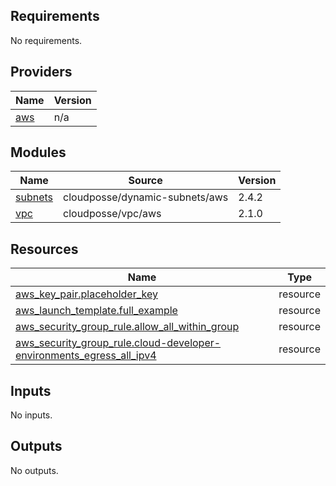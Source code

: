 <!-- BEGIN_TF_DOCS -->
## Requirements

No requirements.

## Providers

| Name | Version |
|------|---------|
| <a name="provider_aws"></a> [aws](#provider\_aws) | n/a |

## Modules

| Name | Source | Version |
|------|--------|---------|
| <a name="module_subnets"></a> [subnets](#module\_subnets) | cloudposse/dynamic-subnets/aws | 2.4.2 |
| <a name="module_vpc"></a> [vpc](#module\_vpc) | cloudposse/vpc/aws | 2.1.0 |

## Resources

| Name | Type |
|------|------|
| [aws_key_pair.placeholder_key](https://registry.terraform.io/providers/hashicorp/aws/latest/docs/resources/key_pair) | resource |
| [aws_launch_template.full_example](https://registry.terraform.io/providers/hashicorp/aws/latest/docs/resources/launch_template) | resource |
| [aws_security_group_rule.allow_all_within_group](https://registry.terraform.io/providers/hashicorp/aws/latest/docs/resources/security_group_rule) | resource |
| [aws_security_group_rule.cloud-developer-environments_egress_all_ipv4](https://registry.terraform.io/providers/hashicorp/aws/latest/docs/resources/security_group_rule) | resource |

## Inputs

No inputs.

## Outputs

No outputs.
<!-- END_TF_DOCS -->